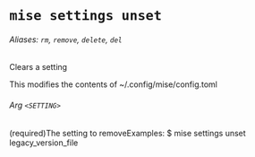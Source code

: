 # `mise settings unset`

###### Aliases: `rm`, `remove`, `delete`, `del`

Clears a setting

This modifies the contents of ~/.config/mise/config.toml

###### Arg `<SETTING>`

(required)The setting to removeExamples:
  $ mise settings unset legacy_version_file
